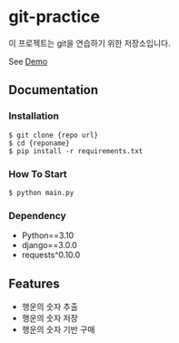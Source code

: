 # git-practice

이 프로젝트는 git을 연습하기 위한 저장소입니다.

See [Demo](https://www.google.com/)

## Documentation

### Installation

```shell
$ git clone {repo url}
$ cd {reponame}
$ pip install -r requirements.txt
```

### How To Start

```shell
$ python main.py
```

### Dependency

- Python==3.10
- django==3.0.0
- requests^0.10.0

## Features

- 행운의 숫자 추출
- 행운의 숫자 저장
- 행운의 숫자 기반 구매

